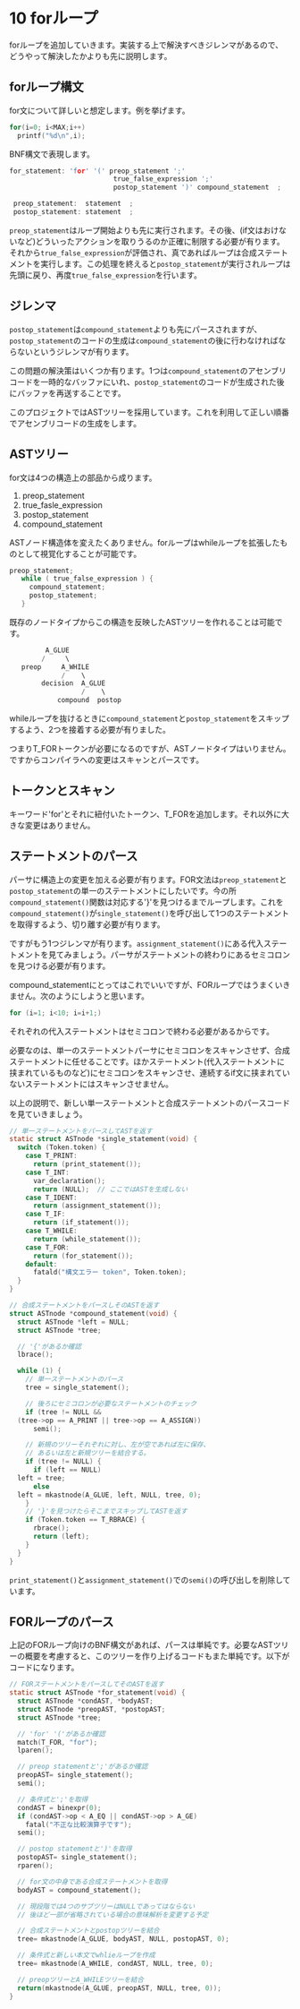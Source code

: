 # 10 forループ

forループを追加していきます。実装する上で解決すべきジレンマがあるので、どうやって解決したかよりも先に説明します。

## forループ構文

for文について詳しいと想定します。例を挙げます。

```c
for(i=0; i<MAX;i++)
  printf("%d\n",i);
```

BNF構文で表現します。

```c
for_statement: 'for' '(' preop_statement ';'
                          true_false_expression ';'
                          postop_statement ')' compound_statement  ;

 preop_statement:  statement  ;
 postop_statement: statement  ;

```

`preop_statement`はループ開始よりも先に実行されます。その後、(if文はおけないなど)どういったアクションを取りうるのか正確に制限する必要が有ります。それから`true_false_expression`が評価され、真であればループは合成ステートメントを実行します。この処理を終えると`postop_statement`が実行されループは先頭に戻り、再度`true_false_expression`を行います。

## ジレンマ

`postop_statement`は`compound_statement`よりも先にパースされますが、`postop_statement`のコードの生成は`compound_statement`の後に行わなければならないというジレンマが有ります。

この問題の解決策はいくつか有ります。1つは`compound_statement`のアセンブリコードを一時的なバッファにいれ、`postop_statement`のコードが生成された後にバッファを再送することです。

このプロジェクトではASTツリーを採用しています。これを利用して正しい順番でアセンブリコードの生成をします。

## ASTツリー

for文は4つの構造上の部品から成ります。

1. preop_statement
2. true_fasle_expression
3. postop_statement
4. compound_statement

ASTノード構造体を変えたくありません。forループはwhileループを拡張したものとして視覚化することが可能です。

```c
preop_statement;
   while ( true_false_expression ) {
     compound_statement;
     postop_statement;
   }
```

既存のノードタイプからこの構造を反映したASTツリーを作れることは可能です。

```c
         A_GLUE
        /     \
   preop     A_WHILE
             /    \
        decision  A_GLUE
                  /    \
            compound  postop
```

whileループを抜けるときに`compound_statement`と`postop_statement`をスキップするよう、2つを接着する必要が有りました。

つまりT_FORトークンが必要になるのですが、ASTノードタイプはいりません。ですからコンパイラへの変更はスキャンとパースです。

## トークンとスキャン

キーワード'for'とそれに紐付いたトークン、T_FORを追加します。それ以外に大きな変更はありません。

## ステートメントのパース

パーサに構造上の変更を加える必要が有ります。FOR文法は`preop_statement`と`postop_statement`の単一のステートメントにしたいです。今の所`compound_statement()`関数は対応する'}'を見つけるまでループします。これを`compound_statement()`が`single_statement()`を呼び出して1つのステートメントを取得するよう、切り離す必要が有ります。

ですがもう1つジレンマが有ります。`assignment_statement()`にある代入ステートメントを見てみましょう。パーサがステートメントの終わりにあるセミコロンを見つける必要が有ります。

compound_statementにとってはこれでいいですが、FORループではうまくいきません。次のようにしようと思います。

```c
for (i=1; i<10; i=i+1;)
```

それぞれの代入ステートメントはセミコロンで終わる必要があるからです。

必要なのは、単一のステートメントパーサにセミコロンをスキャンさせず、合成ステートメントに任せることです。ほかステートメント(代入ステートメントに挟まれているものなど)にセミコロンをスキャンさせ、連続するif文に挟まれていないステートメントにはスキャンさせません。

以上の説明で、新しい単一ステートメントと合成ステートメントのパースコードを見ていきましょう。

```c
// 単一ステートメントをパースしてASTを返す
static struct ASTnode *single_statement(void) {
  switch (Token.token) {
    case T_PRINT:
      return (print_statement());
    case T_INT:
      var_declaration();
      return (NULL);  // ここではASTを生成しない
    case T_IDENT:
      return (assignment_statement());
    case T_IF:
      return (if_statement());
    case T_WHILE:
      return (while_statement());
    case T_FOR:
      return (for_statement());
    default:
      fatald("構文エラー token", Token.token);
  }
}

// 合成ステートメントをパースしそのASTを返す
struct ASTnode *compound_statement(void) {
  struct ASTnode *left = NULL;
  struct ASTnode *tree;

  // '{'があるか確認
  lbrace();

  while (1) {
    // 単一ステートメントのパース
    tree = single_statement();

    // 後ろにセミコロンが必要なステートメントのチェック
    if (tree != NULL &&
  (tree->op == A_PRINT || tree->op == A_ASSIGN))
      semi();

    // 新規のツリーそれぞれに対し、左が空であれば左に保存、
    // あるいは左と新規ツリーを結合する。
    if (tree != NULL) {
      if (left == NULL)
  left = tree;
      else
  left = mkastnode(A_GLUE, left, NULL, tree, 0);
    }
    // '}'を見つけたらそこまでスキップしてASTを返す
    if (Token.token == T_RBRACE) {
      rbrace();
      return (left);
    }
  }
}
```

`print_statement()`と`assignment_statement()`での`semi()`の呼び出しを削除しています。

## FORループのパース

上記のFORループ向けのBNF構文があれば、パースは単純です。必要なASTツリーの概要を考慮すると、このツリーを作り上げるコードもまた単純です。以下がコードになります。

```c
// FORステートメントをパースしてそのASTを返す
static struct ASTnode *for_statement(void) {
  struct ASTnode *condAST, *bodyAST;
  struct ASTnode *preopAST, *postopAST;
  struct ASTnode *tree;

  // 'for' '('があるか確認
  match(T_FOR, "for");
  lparen();

  // preop statementと';'があるか確認
  preopAST= single_statement();
  semi();

  // 条件式と';'を取得
  condAST = binexpr(0);
  if (condAST->op < A_EQ || condAST->op > A_GE)
    fatal("不正な比較演算子です");
  semi();

  // postop statementと')'を取得
  postopAST= single_statement();
  rparen();

  // for文の中身である合成ステートメントを取得
  bodyAST = compound_statement();

  // 現段階では4つのサブツリーはNULLであってはならない
  // 後ほど一部が省略されている場合の意味解析を変更する予定

  // 合成ステートメントとpostopツリーを結合
  tree= mkastnode(A_GLUE, bodyAST, NULL, postopAST, 0);

  // 条件式と新しい本文でwhlieループを作成
  tree= mkastnode(A_WHILE, condAST, NULL, tree, 0);

  // preopツリーとA_WHILEツリーを結合
  return(mkastnode(A_GLUE, preopAST, NULL, tree, 0));
}
```

##
